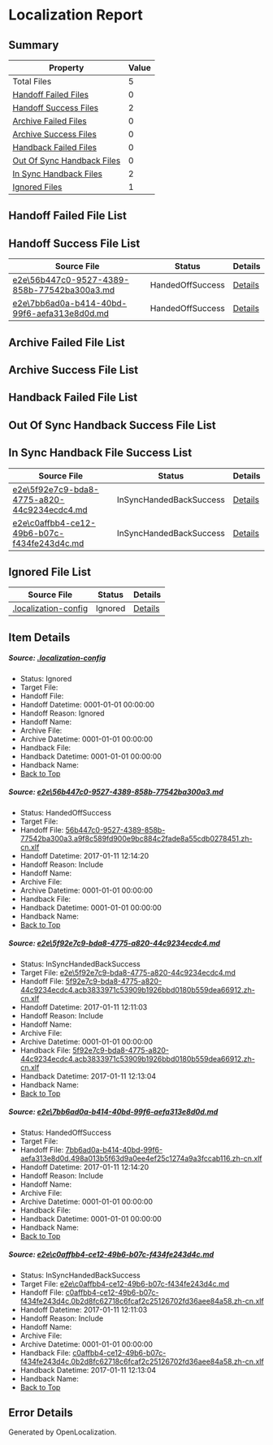 # <a name='report-top'></a> Localization Report

## Summary
 Property | Value 
 -------- | ----- 
 Total Files | 5
[ Handoff Failed Files ](#handoff-failed-list)| 0
[ Handoff Success Files ](#handoff-success-list)| 2
[ Archive Failed Files ](#archive-failed-list)| 0
[ Archive Success Files ](#archive-success-list)| 0
[ Handback Failed Files ](#handback-failed-list)| 0
[ Out Of Sync Handback Files ](#outofsync-handback-success-list)| 0
[ In Sync Handback Files ](#insync-handback-success-list)| 2
[ Ignored Files ](#ignored-list)| 1

## <a name='handoff-failed-list'></a> Handoff Failed File List

## <a name='handoff-success-list'></a> Handoff Success File List
 Source File | Status | Details 
 ----------- | ------ | ------- 
 [e2e\56b447c0-9527-4389-858b-77542ba300a3.md](https://github.com/OpenLocalizationTestOrg/ol-test0/blob/c5f7c30a7f30bd35d093de1622fa142a0d694389/e2e/56b447c0-9527-4389-858b-77542ba300a3.md) | HandedOffSuccess | [Details](#8386c685a9aa625bebc22072e7c962f63b3ec42d1)
 [e2e\7bb6ad0a-b414-40bd-99f6-aefa313e8d0d.md](https://github.com/OpenLocalizationTestOrg/ol-test0/blob/c5f7c30a7f30bd35d093de1622fa142a0d694389/e2e/7bb6ad0a-b414-40bd-99f6-aefa313e8d0d.md) | HandedOffSuccess | [Details](#61dff3c37790804aec2d6e9131398200fbd364c13)

## <a name='archive-failed-list'></a> Archive Failed File List

## <a name='archive-success-list'></a> Archive Success File List

## <a name='handback-failed-list'></a> Handback Failed File List

## <a name='outofsync-handback-success-list'></a> Out Of Sync Handback Success File List

## <a name='insync-handback-success-list'></a> In Sync Handback File Success List
 Source File | Status | Details 
 ----------- | ------ | ------- 
 [e2e\5f92e7c9-bda8-4775-a820-44c9234ecdc4.md](https://github.com/OpenLocalizationTestOrg/ol-test0/blob/9ec9fbb5a7f94555e1318f16e0bd872c0d225aa3/e2e/5f92e7c9-bda8-4775-a820-44c9234ecdc4.md) | InSyncHandedBackSuccess | [Details](#8eb1b1db1dbda6ed85cf2e4ba79a37d6233d7c252)
 [e2e\c0affbb4-ce12-49b6-b07c-f434fe243d4c.md](https://github.com/OpenLocalizationTestOrg/ol-test0/blob/9ec9fbb5a7f94555e1318f16e0bd872c0d225aa3/e2e/c0affbb4-ce12-49b6-b07c-f434fe243d4c.md) | InSyncHandedBackSuccess | [Details](#8410f9751566d5ca5bb98770d3f3c1c4d92d2d9a4)

## <a name='ignored-list'></a> Ignored File List
 Source File | Status | Details 
 ----------- | ------ | ------- 
 [.localization-config](https://github.com/OpenLocalizationTestOrg/ol-test0/blob/c5f7c30a7f30bd35d093de1622fa142a0d694389/.localization-config) | Ignored | [Details](#cb0632cf59c1387fc1742bfb9fa3c47f87e2e5c90)

## Item Details
##### <a name='cb0632cf59c1387fc1742bfb9fa3c47f87e2e5c90'></a> Source: [.localization-config](https://github.com/OpenLocalizationTestOrg/ol-test0/blob/c5f7c30a7f30bd35d093de1622fa142a0d694389/.localization-config)
* Status: Ignored
* Target File: 
* Handoff File: 
* Handoff Datetime: 0001-01-01 00:00:00
* Handoff Reason: Ignored
* Handoff Name: 
* Archive File: 
* Archive Datetime: 0001-01-01 00:00:00
* Handback File: 
* Handback Datetime: 0001-01-01 00:00:00
* Handback Name: 
* [Back to Top](#report-top)

##### <a name='8386c685a9aa625bebc22072e7c962f63b3ec42d1'></a> Source: [e2e\56b447c0-9527-4389-858b-77542ba300a3.md](https://github.com/OpenLocalizationTestOrg/ol-test0/blob/c5f7c30a7f30bd35d093de1622fa142a0d694389/e2e/56b447c0-9527-4389-858b-77542ba300a3.md)
* Status: HandedOffSuccess
* Target File: 
* Handoff File: [56b447c0-9527-4389-858b-77542ba300a3.a9f8c589fd900e9bc884c2fade8a55cdb0278451.zh-cn.xlf](https://github.com/OpenLocalizationTestOrg/ol-test0-handoff/blob/799d55b75942861ac98605a91f2036c17d59bceb/ol-handoff/OpenLocalizationTestOrg/ol-test0-zhcn/shujia/high/56b447c0-9527-4389-858b-77542ba300a3.a9f8c589fd900e9bc884c2fade8a55cdb0278451.zh-cn.xlf)
* Handoff Datetime: 2017-01-11 12:14:20
* Handoff Reason: Include
* Handoff Name: 
* Archive File: 
* Archive Datetime: 0001-01-01 00:00:00
* Handback File: 
* Handback Datetime: 0001-01-01 00:00:00
* Handback Name: 
* [Back to Top](#report-top)

##### <a name='8eb1b1db1dbda6ed85cf2e4ba79a37d6233d7c252'></a> Source: [e2e\5f92e7c9-bda8-4775-a820-44c9234ecdc4.md](https://github.com/OpenLocalizationTestOrg/ol-test0/blob/9ec9fbb5a7f94555e1318f16e0bd872c0d225aa3/e2e/5f92e7c9-bda8-4775-a820-44c9234ecdc4.md)
* Status: InSyncHandedBackSuccess
* Target File: [e2e\5f92e7c9-bda8-4775-a820-44c9234ecdc4.md](https://github.com/OpenLocalizationTestOrg/ol-test0-zhcn/blob/f38e6a04b141969d7580ef18546b12d9c3466756/e2e/5f92e7c9-bda8-4775-a820-44c9234ecdc4.md)
* Handoff File: [5f92e7c9-bda8-4775-a820-44c9234ecdc4.acb3833971c53909b1926bbd0180b559dea66912.zh-cn.xlf](https://github.com/OpenLocalizationTestOrg/ol-test0-handoff/blob/26615c697a8e8dccc5c86636b22d55a0494a7a6d/ol-handoff/OpenLocalizationTestOrg/ol-test0-zhcn/shujia/high/5f92e7c9-bda8-4775-a820-44c9234ecdc4.acb3833971c53909b1926bbd0180b559dea66912.zh-cn.xlf)
* Handoff Datetime: 2017-01-11 12:11:03
* Handoff Reason: Include
* Handoff Name: 
* Archive File: 
* Archive Datetime: 0001-01-01 00:00:00
* Handback File: [5f92e7c9-bda8-4775-a820-44c9234ecdc4.acb3833971c53909b1926bbd0180b559dea66912.zh-cn.xlf](https://github.com/OpenLocalizationTestOrg/ol-test0-handback/blob/06ff08668f85d38ca1101888cc2ae93739c73002/ol-handback/OpenLocalizationTestOrg/ol-test0-zhcn/shujia/high/5f92e7c9-bda8-4775-a820-44c9234ecdc4.acb3833971c53909b1926bbd0180b559dea66912.zh-cn.xlf)
* Handback Datetime: 2017-01-11 12:13:04
* Handback Name: 
* [Back to Top](#report-top)

##### <a name='61dff3c37790804aec2d6e9131398200fbd364c13'></a> Source: [e2e\7bb6ad0a-b414-40bd-99f6-aefa313e8d0d.md](https://github.com/OpenLocalizationTestOrg/ol-test0/blob/c5f7c30a7f30bd35d093de1622fa142a0d694389/e2e/7bb6ad0a-b414-40bd-99f6-aefa313e8d0d.md)
* Status: HandedOffSuccess
* Target File: 
* Handoff File: [7bb6ad0a-b414-40bd-99f6-aefa313e8d0d.498a013b5f63d9a0ee4ef25c1274a9a3fccab116.zh-cn.xlf](https://github.com/OpenLocalizationTestOrg/ol-test0-handoff/blob/799d55b75942861ac98605a91f2036c17d59bceb/ol-handoff/OpenLocalizationTestOrg/ol-test0-zhcn/shujia/high/7bb6ad0a-b414-40bd-99f6-aefa313e8d0d.498a013b5f63d9a0ee4ef25c1274a9a3fccab116.zh-cn.xlf)
* Handoff Datetime: 2017-01-11 12:14:20
* Handoff Reason: Include
* Handoff Name: 
* Archive File: 
* Archive Datetime: 0001-01-01 00:00:00
* Handback File: 
* Handback Datetime: 0001-01-01 00:00:00
* Handback Name: 
* [Back to Top](#report-top)

##### <a name='8410f9751566d5ca5bb98770d3f3c1c4d92d2d9a4'></a> Source: [e2e\c0affbb4-ce12-49b6-b07c-f434fe243d4c.md](https://github.com/OpenLocalizationTestOrg/ol-test0/blob/9ec9fbb5a7f94555e1318f16e0bd872c0d225aa3/e2e/c0affbb4-ce12-49b6-b07c-f434fe243d4c.md)
* Status: InSyncHandedBackSuccess
* Target File: [e2e\c0affbb4-ce12-49b6-b07c-f434fe243d4c.md](https://github.com/OpenLocalizationTestOrg/ol-test0-zhcn/blob/f38e6a04b141969d7580ef18546b12d9c3466756/e2e/c0affbb4-ce12-49b6-b07c-f434fe243d4c.md)
* Handoff File: [c0affbb4-ce12-49b6-b07c-f434fe243d4c.0b2d8fc62718c6fcaf2c25126702fd36aee84a58.zh-cn.xlf](https://github.com/OpenLocalizationTestOrg/ol-test0-handoff/blob/26615c697a8e8dccc5c86636b22d55a0494a7a6d/ol-handoff/OpenLocalizationTestOrg/ol-test0-zhcn/shujia/high/c0affbb4-ce12-49b6-b07c-f434fe243d4c.0b2d8fc62718c6fcaf2c25126702fd36aee84a58.zh-cn.xlf)
* Handoff Datetime: 2017-01-11 12:11:03
* Handoff Reason: Include
* Handoff Name: 
* Archive File: 
* Archive Datetime: 0001-01-01 00:00:00
* Handback File: [c0affbb4-ce12-49b6-b07c-f434fe243d4c.0b2d8fc62718c6fcaf2c25126702fd36aee84a58.zh-cn.xlf](https://github.com/OpenLocalizationTestOrg/ol-test0-handback/blob/06ff08668f85d38ca1101888cc2ae93739c73002/ol-handback/OpenLocalizationTestOrg/ol-test0-zhcn/shujia/high/c0affbb4-ce12-49b6-b07c-f434fe243d4c.0b2d8fc62718c6fcaf2c25126702fd36aee84a58.zh-cn.xlf)
* Handback Datetime: 2017-01-11 12:13:04
* Handback Name: 
* [Back to Top](#report-top)


## Error Details

Generated by OpenLocalization.
